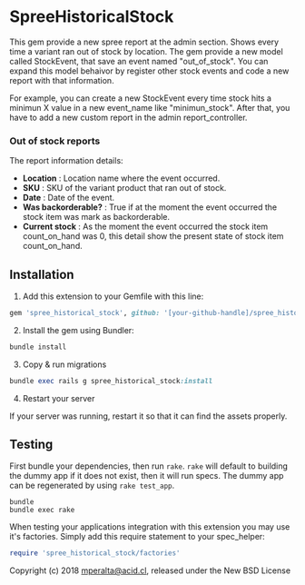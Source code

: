 SpreeHistoricalStock
====================

This gem provide a new spree report at the admin section. Shows every time a variant ran out of stock by location. The gem provide a new model called StockEvent, that save an event named "out_of_stock". You can expand this model behaivor by register other stock events and code a new report with that information.

For example, you can create a new StockEvent every time stock hits a minimun X value in a new event_name like "minimun_stock". After that, you have to add a new custom report in the admin report_controller.   

### Out of stock reports

The report information details:
- __Location__ : Location name where the event occurred.
- __SKU__ : SKU of the variant product that ran out of stock.
- __Date__ : Date of the event.
- __Was backorderable?__ : True if at the moment the event occurred the stock item was mark as backorderable.
- __Current stock__ : As the moment the event occurred the stock item count_on_hand was 0, this detail show the present state of stock item count_on_hand.

## Installation

1. Add this extension to your Gemfile with this line:
  ```ruby
  gem 'spree_historical_stock', github: '[your-github-handle]/spree_historical_stock'
  ```

2. Install the gem using Bundler:
  ```ruby
  bundle install
  ```

3. Copy & run migrations
  ```ruby
  bundle exec rails g spree_historical_stock:install
  ```

4. Restart your server

  If your server was running, restart it so that it can find the assets properly.

## Testing

First bundle your dependencies, then run `rake`. `rake` will default to building the dummy app if it does not exist, then it will run specs. The dummy app can be regenerated by using `rake test_app`.

```shell
bundle
bundle exec rake
```

When testing your applications integration with this extension you may use it's factories.
Simply add this require statement to your spec_helper:

```ruby
require 'spree_historical_stock/factories'
```


Copyright (c) 2018 mperalta@acid.cl, released under the New BSD License
